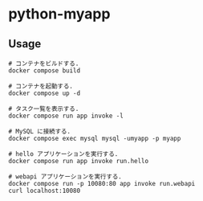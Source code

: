 # python-myapp

## Usage

    # コンテナをビルドする.
    docker compose build

    # コンテナを起動する.
    docker compose up -d

    # タスク一覧を表示する.
    docker compose run app invoke -l

    # MySQL に接続する.
    docker compose exec mysql mysql -umyapp -p myapp

    # hello アプリケーションを実行する.
    docker compose run app invoke run.hello

    # webapi アプリケーションを実行する.
    docker compose run -p 10080:80 app invoke run.webapi
    curl localhost:10080


